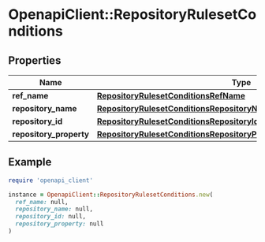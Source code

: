 # OpenapiClient::RepositoryRulesetConditions

## Properties

| Name | Type | Description | Notes |
| ---- | ---- | ----------- | ----- |
| **ref_name** | [**RepositoryRulesetConditionsRefName**](RepositoryRulesetConditionsRefName.md) |  | [optional] |
| **repository_name** | [**RepositoryRulesetConditionsRepositoryNameTargetRepositoryName**](RepositoryRulesetConditionsRepositoryNameTargetRepositoryName.md) |  |  |
| **repository_id** | [**RepositoryRulesetConditionsRepositoryIdTargetRepositoryId**](RepositoryRulesetConditionsRepositoryIdTargetRepositoryId.md) |  |  |
| **repository_property** | [**RepositoryRulesetConditionsRepositoryPropertyTargetRepositoryProperty**](RepositoryRulesetConditionsRepositoryPropertyTargetRepositoryProperty.md) |  |  |

## Example

```ruby
require 'openapi_client'

instance = OpenapiClient::RepositoryRulesetConditions.new(
  ref_name: null,
  repository_name: null,
  repository_id: null,
  repository_property: null
)
```

